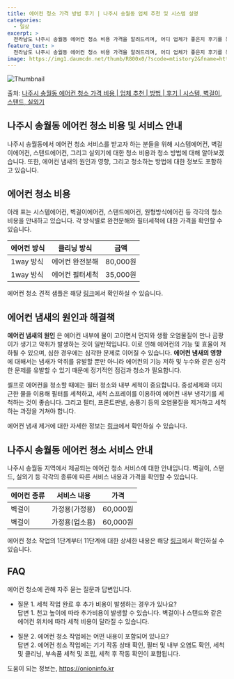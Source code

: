 ```yaml
---
title: 에어컨 청소 가격 방법 후기 | 나주시 송월동 업체 추천 및 시스템 설명
categories:
  - 일상
excerpt: >
  전라남도 나주시 송월동 에어컨 청소 비용 가격을 알려드리며, 어디 업체가 좋은지 후기를 통해 알아보겠습니다. 현재 글에서는 시스템, 벽걸이, 스탠드, 실외기 각각에 대해 청소 비용이 나와 있으니 참고하시면 되겠습니다. 에어컨 분해 청소 방법 보기 👈 클릭셀프 에어컨 청소 방법 보기👈 클릭나주시 송월동 에어컨 청소 비용시스템에어컨 방식클리닝방식금액1way 방식에어컨 완전분해80,000원1way 방식에어컨 필터세척35,000원2way 방식에어컨 완전분해90,000원2way 방식에어컨 필터세척35,000원4way 방식에어컨 완전분해120,000원4way 방식에어컨 필터세척35,000원원형방식에어컨 완전분해140,000원원형방식에어컨 필터세척35,000원에어컨 청소 견적 샘플 보기 👈 클릭에어컨 냄새의 원인에어..
feature_text: >
  전라남도 나주시 송월동 에어컨 청소 비용 가격을 알려드리며, 어디 업체가 좋은지 후기를 통해 알아보겠습니다. 현재 글에서는 시스템, 벽걸이, 스탠드, 실외기 각각에 대해 청소 비용이 나와 있으니 참고하시면 되겠습니다. 에어컨 분해 청소 방법 보기 👈 클릭셀프 에어컨 청소 방법 보기👈 클릭나주시 송월동 에어컨 청소 비용시스템에어컨 방식클리닝방식금액1way 방식에어컨 완전분해80,000원1way 방식에어컨 필터세척35,000원2way 방식에어컨 완전분해90,000원2way 방식에어컨 필터세척35,000원4way 방식에어컨 완전분해120,000원4way 방식에어컨 필터세척35,000원원형방식에어컨 완전분해140,000원원형방식에어컨 필터세척35,000원에어컨 청소 견적 샘플 보기 👈 클릭에어컨 냄새의 원인에어..
image: https://img1.daumcdn.net/thumb/R800x0/?scode=mtistory2&fname=https%3A%2F%2Fblog.kakaocdn.net%2Fdn%2F01tb0%2FbtsHwfB64Lv%2FqwlgW9ZpzMWN5AveAAl741%2Fimg.webp
---
```


![Thumbnail](https://img1.daumcdn.net/thumb/R800x0/?scode=mtistory2&fname=https%3A%2F%2Fblog.kakaocdn.net%2Fdn%2F01tb0%2FbtsHwfB64Lv%2FqwlgW9ZpzMWN5AveAAl741%2Fimg.webp)

<p>출처: <a href="https://onioninfo.kr/entry/%EB%82%98%EC%A3%BC%EC%8B%9C-%EC%86%A1%EC%9B%94%EB%8F%99-%EC%97%90%EC%96%B4%EC%BB%A8-%EC%B2%AD%EC%86%8C-%EA%B0%80%EA%B2%A9-%EB%B9%84%EC%9A%A9-%EC%97%85%EC%B2%B4-%EC%B6%94%EC%B2%9C-%EB%B0%A9%EB%B2%95-%ED%9B%84%EA%B8%B0-%EC%8B%9C%EC%8A%A4%ED%85%9C-%EB%B2%BD%EA%B1%B8%EC%9D%B4-%EC%8A%A4%ED%83%A0%EB%93%9C-%EC%8B%A4%EC%99%B8%EA%B8%B0" rel="dofollow">나주시 송월동 에어컨 청소 가격 비용 | 업체 추천 | 방법 | 후기 | 시스템, 벽걸이, 스탠드, 실외기</a> </p>

## 나주시 송월동 에어컨 청소 비용 및 서비스 안내

나주시 송월동에서 에어컨 청소 서비스를 받고자 하는 분들을 위해 시스템에어컨, 벽걸이에어컨, 스탠드에어컨, 그리고 실외기에 대한 청소 비용과
청소 방법에 대해 알아보겠습니다. 또한, 에어컨 냄새의 원인과 영향, 그리고 청소하는 방법에 대한 정보도 포함하고 있습니다.

## 에어컨 청소 비용

아래 표는 시스템에어컨, 벽걸이에어컨, 스탠드에어컨, 원형방식에어컨 등 각각의 청소 비용을 안내하고 있습니다. 각 방식별로 완전분해와
필터세척에 대한 가격을 확인할 수 있습니다.

에어컨 방식 | 클리닝 방식 | 금액  
---|---|---  
1way 방식 | 에어컨 완전분해 | 80,000원  
1way 방식 | 에어컨 필터세척 | 35,000원  
  
에어컨 청소 견적 샘플은 해당 [링크](https://www.samplelink.com)에서 확인하실 수 있습니다.

## 에어컨 냄새의 원인과 해결책

**에어컨 냄새의 원인** 은 에어컨 내부에 물이 고이면서 먼지와 생활 오염물질이 만나 곰팡이가 생기고 악취가 발생하는 것이 일반적입니다.
이로 인해 에어컨의 기능 및 효율이 저하될 수 있으며, 심한 경우에는 심각한 문제로 이어질 수 있습니다. **에어컨 냄새의 영향** 에
대해서는 냄새가 악취를 유발할 뿐만 아니라 에어컨의 기능 저하 및 누수와 같은 심각한 문제를 유발할 수 있기 때문에 정기적인 점검과 청소가
필요합니다.

셀프로 에어컨을 청소할 때에는 필터 청소와 내부 세척이 중요합니다. 중성세제와 미지근한 물을 이용해 필터를 세척하고, 세척 스프레이를
이용하여 에어컨 내부 냉각기를 세척하는 것이 좋습니다. 그리고 필터, 프론트판넬, 송풍기 등의 오염물질을 제거하고 세척하는 과정을 거쳐야
합니다.

에어컨 냄새 제거에 대한 자세한 정보는 [링크](https://www.samplelink.com)에서 확인하실 수 있습니다.

## 나주시 송월동 에어컨 청소 서비스 안내

나주시 송월동 지역에서 제공되는 에어컨 청소 서비스에 대한 안내입니다. 벽걸이, 스탠드, 실외기 등 각각의 종류에 따른 서비스 내용과 가격을
확인할 수 있습니다.

에어컨 종류 | 서비스 내용 | 가격  
---|---|---  
벽걸이 | 가정용(가정용) | 60,000원  
벽걸이 | 가정용(업소용) | 60,000원  
  
에어컨 청소 작업의 1단계부터 11단계에 대한 상세한 내용은 해당 [링크](https://www.samplelink.com)에서 확인하실 수
있습니다.

## FAQ

에어컨 청소에 관해 자주 묻는 질문과 답변입니다.

  * 질문 1. 세척 작업 완료 후 추가 비용이 발생하는 경우가 있나요?  
답변 1. 천고 높이에 따라 추가비용이 발생할 수 있습니다. 벽걸이나 스탠드와 같은 에어컨 위치에 따라 세척 비용이 달라질 수 있습니다.

  * 질문 2. 에어컨 청소 작업에는 어떤 내용이 포함되어 있나요?  
답변 2. 에어컨 청소 작업에는 기기 작동 상태 확인, 필터 및 내부 오염도 확인, 세척 및 클리닝, 부속품 세척 및 조립, 세척 후 작동
확인이 포함됩니다.



 

도움이 되는 정보는, <a href="https://onioninfo.kr" rel="dofollow">https://onioninfo.kr</a>


